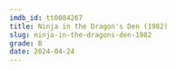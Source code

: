```yaml
---
imdb_id: tt0084267
title: Ninja in the Dragon's Den (1982)
slug: ninja-in-the-dragons-den-1982
grade: B
date: 2024-04-24
---
```


